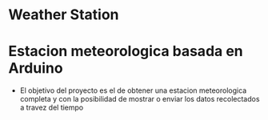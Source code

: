 # Weather Station

Estacion meteorologica basada en Arduino
========================================


* El objetivo del proyecto es el de obtener una estacion meteorologica completa y con la posibilidad de mostrar o enviar los datos recolectados a travez del tiempo
